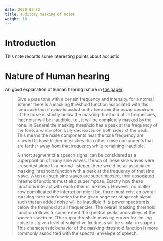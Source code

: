 ```yaml
---
date: 2020-05-22
title: auditory masking of noise
weight: 10
---
```


# Introduction

This note records some interesting points about acoustic.

# Nature of Human hearing

An good explanation of human hearing nature in [the
paper](https://www.mp3-tech.org/programmer/docs/e95_1.pdf): 

> Give a pure tone with a certain frequency and intensity, for a normal
> listener there is a masking threshold function associated with this tone such
> that if noise is added to the tone and the power spectrum of the noise is
> strictly below the masking threshold at all frequencies, that noise will be
> inaudible, i.e., it will be completely masked by the tone. In General the
> masking threshold has a peak at the frequency of the tone, and monotonically
> decreases on both sides of the peak. This means the noise components near the
> tone frequency are allowed to have higher intensities than other noise
> components that are farther away from that frequency while remaining
> inaudible.

> A short segment of a speech signal can be considered as a superposition of
> many sine waves. If each of these sine waves were presented alone to a normal
> listener, there would be an associated masking threshold function with a peak
> at the frequency of that sine wave. When all such sine waves are
> superimposed, their associated threshold functions must also superimpose.
> Exactly how these functions interact with each other is unknown. However, no
> matter how complicated the interaction might be, there must exist an overall
> masking threshold function for the given segment of speech signal such that
> an added noise will be inaudible if its power spectrum is below the threshold
> at all frequencies. The overall masking threshold function follows to some
> extent the spectral peaks and valleys of the speech spectrum. (The
> supra threshold masking curves for limiting noise to a given level of
> subjective loudness will be similar in shape.) This characteristic behavior
> of the masking threshold function is more commonly associated with the
> spectral envelope of speech.
